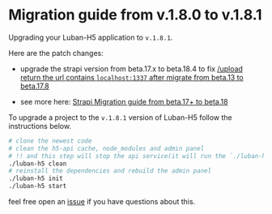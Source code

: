 # Migration guide from v.1.8.0 to v.1.8.1
Upgrading your Luban-H5 application to `v.1.8.1`.

Here are the patch changes:
- upgrade the strapi version from beta.17.x to beta.18.4 to fix [/upload return the url contains `localhost:1337` after migrate from beta.13 to beta.17.8](https://github.com/strapi/strapi/issues/4791)

- see more here: [Strapi Migration guide from beta.17+ to beta.18](https://strapi.io/documentation/3.0.0-beta.x/migration-guide/migration-guide-beta.17-to-beta.18.html)


To upgrade a project to the `v.1.8.1` version of Luban-H5 follow the instructions below.

```bash
# clone the newest code
# clean the h5-api cache, node_modules and admin panel
# !! and this step will stop the api service(it will run the `./luban-h5 stop` firstly)
./luban-h5 clean
# reinstall the dependencies and rebuild the admin panel
./luban-h5 init
./luban-h5 start
```

feel free open an [issue](https://github.com/ly525/luban-h5/issues) if you have questions about this.